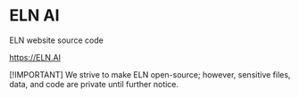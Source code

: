 # ELN AI
ELN website source code

https://ELN.AI

[!IMPORTANT]
We strive to make ELN open-source; however, sensitive files, data, and code are private until further notice.
